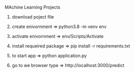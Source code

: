 MAchine Learning Projects

 1. download poject file

 2. create enivornment 
 => python3.8 -m venv env

 3. activate enivornment 
 => env/Scripts/Activate

 4. install requeired package
 => pip install -r requirements.txt

 5. to start app
=>  python application.py

 6. go to we browser type
 => http://localhost:3000/predict
